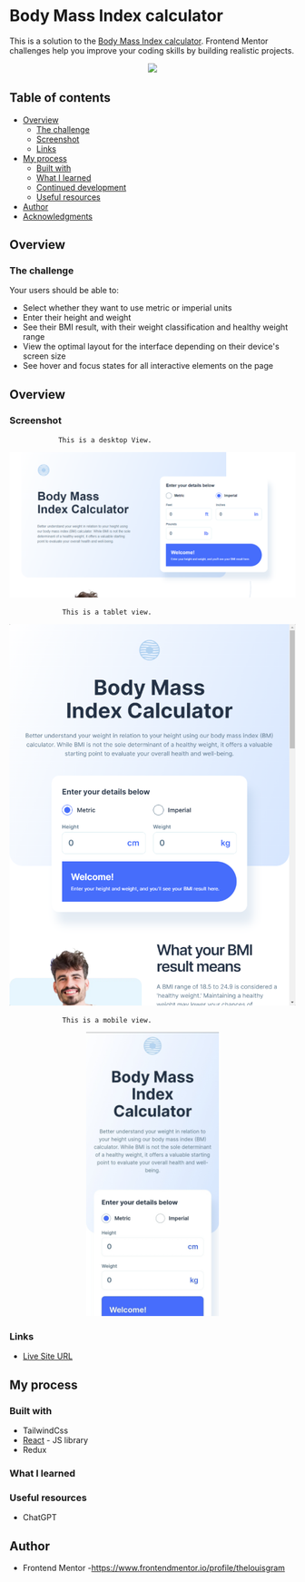 # Body Mass Index calculator

This is a solution to the [Body Mass Index calculator](https://www.frontendmentor.io/challenges/body-mass-index-calculator-brrBkfSz1T).
Frontend Mentor challenges help you improve your coding skills by building realistic projects.

 <p align="center">
<img src="https://res.cloudinary.com/dz209s6jk/image/upload/v1683279878/Challenges/znh44ocnfdnri6aym92c.jpg" height="500px">
</p>
 


## Table of contents

- [Overview](#overview)
  - [The challenge](#the-challenge)
  - [Screenshot](#Screenshot)
  - [Links](#Links)
- [My process](#my-process)
  - [Built with](#built-with)
  - [What I learned](#what-i-learned)
  - [Continued development](#continued-development)
  - [Useful resources](#useful-resources)
- [Author](#author)
- [Acknowledgments](#acknowledgments)

## Overview

### The challenge

Your users should be able to:

- Select whether they want to use metric or imperial units
- Enter their height and weight
- See their BMI result, with their weight classification and healthy weight range
- View the optimal layout for the interface depending on their device's screen size
- See hover and focus states for all interactive elements on the page

## Overview

### Screenshot

                This is a desktop View.
                 
<img src="https://github.com/thelouisgram/body-mass-index-calculator/blob/master/src/assets/Desktop%20view.png">

                 This is a tablet view.
                 
  <p align="center">
   <img src="https://github.com/thelouisgram/body-mass-index-calculator/blob/master/src/assets/Tabket%20view.png">
  </p>
  
  
                 This is a mobile view.
                 
  <p align="center">
   <img src="https://github.com/thelouisgram/body-mass-index-calculator/blob/master/src/assets/Mobile%20view.jpg" height="500px">
  </p>
  
### Links

- [Live Site URL](https://body-mass-index-calculator-ebon.vercel.app/)

## My process

### Built with

- TailwindCss
- [React](https://reactjs.org/) - JS library
- Redux

### What I learned


### Useful resources

- ChatGPT

## Author

- Frontend Mentor -https://www.frontendmentor.io/profile/thelouisgram
